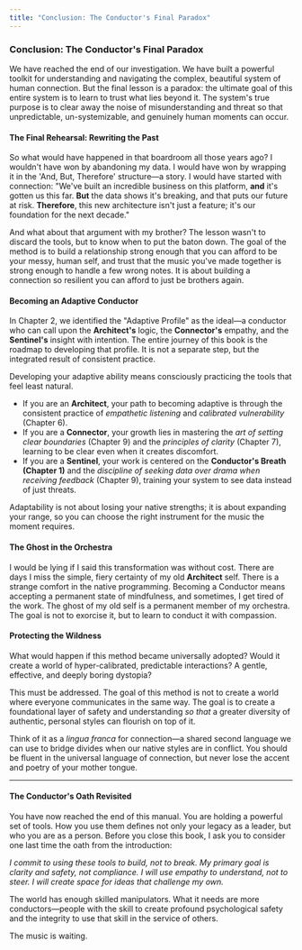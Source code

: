 ```yaml
---
title: "Conclusion: The Conductor's Final Paradox"
---
```

### **Conclusion: The Conductor's Final Paradox**

We have reached the end of our investigation. We have built a powerful toolkit for understanding and navigating the complex, beautiful system of human connection. But the final lesson is a paradox: the ultimate goal of this entire system is to learn to trust what lies beyond it. The system's true purpose is to clear away the noise of misunderstanding and threat so that unpredictable, un-systemizable, and genuinely human moments can occur.

#### **The Final Rehearsal: Rewriting the Past**
So what would have happened in that boardroom all those years ago? I wouldn't have won by abandoning my data. I would have won by wrapping it in the 'And, But, Therefore' structure—a story. I would have started with connection: "We've built an incredible business on this platform, **and** it's gotten us this far. **But** the data shows it's breaking, and that puts our future at risk. **Therefore**, this new architecture isn't just a feature; it's our foundation for the next decade."

And what about that argument with my brother? The lesson wasn't to discard the tools, but to know when to put the baton down. The goal of the method is to build a relationship strong enough that you can afford to be your messy, human self, and trust that the music you've made together is strong enough to handle a few wrong notes. It is about building a connection so resilient you can afford to just be brothers again.

#### **Becoming an Adaptive Conductor**
In Chapter 2, we identified the "Adaptive Profile" as the ideal—a conductor who can call upon the **Architect's** logic, the **Connector's** empathy, and the **Sentinel's** insight with intention. The entire journey of this book is the roadmap to developing that profile. It is not a separate step, but the integrated result of consistent practice.

Developing your adaptive ability means consciously practicing the tools that feel least natural.
*   If you are an **Architect**, your path to becoming adaptive is through the consistent practice of *empathetic listening* and *calibrated vulnerability* (Chapter 6).
*   If you are a **Connector**, your growth lies in mastering the *art of setting clear boundaries* (Chapter 9) and the *principles of clarity* (Chapter 7), learning to be clear even when it creates discomfort.
*   If you are a **Sentinel**, your work is centered on the **Conductor's Breath (Chapter 1)** and the *discipline of seeking data over drama when receiving feedback* (Chapter 9), training your system to see data instead of just threats.

Adaptability is not about losing your native strengths; it is about expanding your range, so you can choose the right instrument for the music the moment requires.

#### **The Ghost in the Orchestra**
I would be lying if I said this transformation was without cost. There are days I miss the simple, fiery certainty of my old **Architect** self. There is a strange comfort in the native programming. Becoming a Conductor means accepting a permanent state of mindfulness, and sometimes, I get tired of the work. The ghost of my old self is a permanent member of my orchestra. The goal is not to exorcise it, but to learn to conduct it with compassion.

#### **Protecting the Wildness**
What would happen if this method became universally adopted? Would it create a world of hyper-calibrated, predictable interactions? A gentle, effective, and deeply boring dystopia?

This must be addressed. The goal of this method is not to create a world where everyone communicates in the same way. The goal is to create a foundational layer of safety and understanding *so that* a greater diversity of authentic, personal styles can flourish on top of it.

Think of it as a *lingua franca* for connection—a shared second language we can use to bridge divides when our native styles are in conflict. You should be fluent in the universal language of connection, but never lose the accent and poetry of your mother tongue.

---
#### **The Conductor's Oath Revisited**
You have now reached the end of this manual. You are holding a powerful set of tools. How you use them defines not only your legacy as a leader, but who you are as a person. Before you close this book, I ask you to consider one last time the oath from the introduction:

*I commit to using these tools to build, not to break. My primary goal is clarity and safety, not compliance. I will use empathy to understand, not to steer. I will create space for ideas that challenge my own.*

The world has enough skilled manipulators. What it needs are more conductors—people with the skill to create profound psychological safety and the integrity to use that skill in the service of others.

The music is waiting.
      